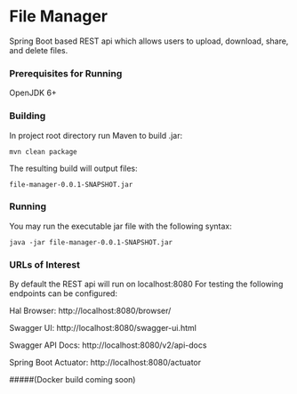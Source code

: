 # File Manager

Spring Boot based REST api which allows users to upload, download, share, and delete files.

### Prerequisites for Running

OpenJDK 6+

### Building

In project root directory run Maven to build .jar:

```
mvn clean package
```

The resulting build will output files:

```
file-manager-0.0.1-SNAPSHOT.jar
```

### Running
You may run the executable jar file with the following syntax:
```
java -jar file-manager-0.0.1-SNAPSHOT.jar
```

### URLs of Interest
By default the REST api will run on localhost:8080
For testing the following endpoints can be configured:

Hal Browser: http://localhost:8080/browser/

Swagger UI: http://localhost:8080/swagger-ui.html

Swagger API Docs: http://localhost:8080/v2/api-docs

Spring Boot Actuator: http://localhost:8080/actuator


#####(Docker build coming soon)

